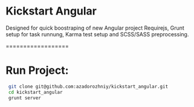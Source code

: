 Kickstart Angular
=================

Designed for quick boostraping of new Angular project Requirejs,
Grunt setup for task runnung,
Karma test setup and SCSS/SASS preprocessing.

==================

# Run Project: 

```bash
 git clone git@github.com:azadorozhniy/kickstart_angular.git
 cd kickstart_angular
 grunt server
```



